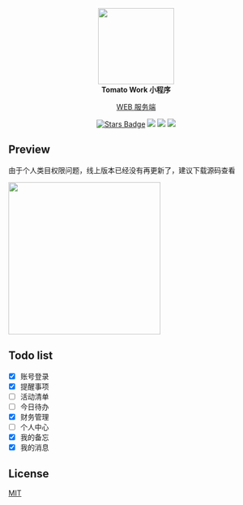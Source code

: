 <p align="center">
  <img src="https://raw.githubusercontent.com/xjh22222228/tomato-work/master/public/poster.png" width="150" />
  <br />
  <b>Tomato Work 小程序</b>
  <p align="center">
    <a href="https://github.com/xjh22222228/tomato-work">WEB </a>
    <a href="https://github.com/xjh22222228/tomato-work-server"> 服务端</a>
  </p>
  <p align="center">
    <a href="https://github.com/xjh22222228/tomato-work-weapp/stargazers"><img src="https://img.shields.io/github/stars/xjh22222228/tomato-work-weapp" alt="Stars Badge"/></a>
    <img src="https://img.shields.io/github/package-json/v/xjh22222228/tomato-work-weapp" />
    <img src="https://img.shields.io/github/license/xjh22222228/tomato-work-weapp" />
    <a href="https://hits.dwyl.com/xjh22222228/tomato-work-weapp">
      <img src="https://hits.dwyl.com/xjh22222228/tomato-work-weapp.svg" />
    </a>
  </p>
</p>

## Preview

由于个人类目权限问题，线上版本已经没有再更新了，建议下载源码查看

<img src="media/screenshot.png" width="300" />

## Todo list

- [x] 账号登录
- [x] 提醒事项
- [ ] 活动清单
- [ ] 今日待办
- [x] 财务管理
- [ ] 个人中心
- [x] 我的备忘
- [x] 我的消息

## License

[MIT](https://opensource.org/licenses/MIT)
